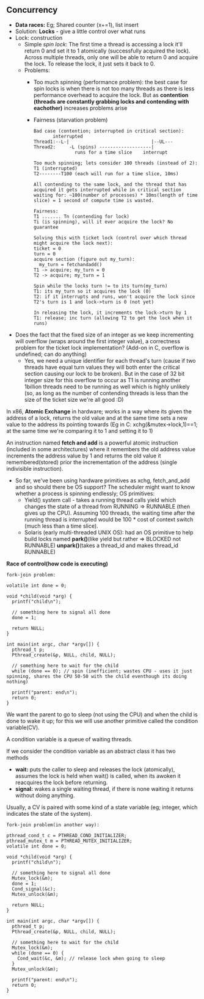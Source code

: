 ## Concurrency
- **Data races:** Eg; Shared counter (x+=1), list insert
- Solution: **Locks** - give a little control over what runs
- Lock: construction
  - Simple *spin lock*: The first time a thread is accessing a lock it'll return 0 and set it to 1 atomically (successfully acquired the lock). Across multiple threads, only one will be able to return 0 and acquire the lock. To release the lock, it just sets it back to 0.
  - Problems:
    - Too much spinning (performance problem): the best case for spin locks is when there is not too many threads as there is less performance overhead to acquire the lock. But as **contention (threads are constantly grabbing locks and contending with eachother)** increases problems arise
    - Fairness (starvation problem)

          Bad case (contention; interrupted in critical section):
                 interrupted
          Thread1:--L-|                              |--UL---
          Thread2:     -L (spins) -------------------|
                         runs for a time slice    interrupt
          
          Too much spinning; lets consider 100 threads (instead of 2):
          T1 (interrupted)
          T2--------T100 (each will run for a time slice, 10ms)
          
          All contending to the same lock, and the thread that has acquired it gets interrupted while in critical section waiting for: ~100(number of processes) * 10ms(length of time slice) = 1 second of compute time is wasted.
          
          Fairness:
          T1 ....... Tn (contending for lock)
          Ti (is spinning), will it ever acquire the lock? No guarantee
          
          Solving this with ticket lock (control over which thread might acquire the lock next):
          ticket = 0
          turn = 0
          acquire section (figure out my_turn):
            my_turn = fetchandadd()
          T1 -> acquire; my_turn = 0
          T2 -> acquire; my_turn = 1
          
          Spin while the locks turn != to its turn(my_turn)
          T1: its my_turn so it acquires the lock (0)
          T2: if it interrupts and runs, won't acquire the lock since T2's turn is 1 and lock->turn is 0 (not yet)
          
          In releasing the lock, it increments the lock->turn by 1
          T1: release; inc turn (allowing T2 to get the lock when it runs)
    
    
- Does the fact that the fixed size of an integer as we keep incrementing will overflow (wraps around the first integer value), a correctness problem for the ticket lock implementation? (Add-on in C, overflow is undefined; can do anything)
  - Yes, we need a unique identifier for each thread's turn (cause if two threads have equal turn values they will both enter the critical section causing our lock to be broken). But in the case of 32 bit integer size for this overflow to occur as T1 is running another 1billion threads need to be running as well which is highly unlikely (so, as long as the number of contending threads is less than the size of the ticket size we're all good :D)
          
          
In x86, **Atomic Exchange** in hardware; works in a way where its given the address of a lock, returns the old value and at the same time sets a new value to the address its pointing towards (Eg in C: xchg(&mutex->lock,1)==1; at the same time we're comparing it to 1 and setting it to 1)

An instruction named **fetch and add** is a powerful atomic instruction (included in some architectures) where it remembers the old address value increments the address value by 1 and returns the old value it remembered(stored) prior the incrementation of the address (single indivisible instruction).

- So far, we've been using hardware primitives as xchg, fetch_and_add and so should there be OS support? The scheduler might want to know whether a process is spinning endlessly; OS primitives:
  - Yield() system call - takes a running thread calls yield which changes the state of a thread from RUNNING => RUNNABLE (then gives up the CPU). Assuming 100 threads, the waiting time after the running thread is interrupted would be 100 * cost of context switch (much less than a time slice). 
  - Solaris (early multi-threaded UNIX OS): had an OS primitive to help build locks named **park()**(like yield but rather => BLOCKED not RUNNABLE) **unpark()**(takes a thread_id and makes thread_id RUNNABLE) 


**Race of control(how code is executing)**

    fork-join problem:
    
    volatile int done = 0;
    
    void *child(void *arg) {
      printf("child\n");
      
      // something here to signal all done
      done = 1;
      
      return NULL;
    }
    
    int main(int argc, char *argv[]) {
      pthread_t p;
      Pthread_create(&p, NULL, child, NULL);
      
      // something here to wait for the child
      while (done == 0); // spin (inefficient; wastes CPU - uses it just spinning, shares the CPU 50-50 with the child eventhough its doing nothing)
      
      printf("parent: end\n");
      return 0;
    }
    
We want the parent to go to sleep (not using the CPU) and when the child is done to wake it up; for this we will use another primitive called the condition variable(CV).
    
A condition variable is a queue of waiting threads.
   
If we consider the condition variable as an abstract class it has two methods
- **wait:** puts the caller to sleep and releases the lock (atomically), assumes the lock is held when wait() is called, when its awoken it reacquires the lock before returning.
- **signal:** wakes a single waiting thread, if there is none waiting it returns without doing anything.
  
Usually, a CV is paired with some kind of a state variable (eg; integer, which indicates the state of the system).


    fork-join problem(in another way):
    
    pthread_cond_t c = PTHREAD_COND_INITIALIZER;
    pthread_mutex_t m = PTHREAD_MUTEX_INITIALIZER;
    volatile int done = 0;
    
    void *child(void *arg) {
      printf("child\n");
      
      // something here to signal all done
      Mutex_lock(&m);
      done = 1;
      Cond_signal(&c);
      Mutex_unlock(&m);
      
      return NULL;
    }
    
    int main(int argc, char *argv[]) {
      pthread_t p;
      Pthread_create(&p, NULL, child, NULL);
      
      // something here to wait for the child
      Mutex_lock(&m);
      while (done == 0) {
        Cond_wait(&c, &m); // release lock when going to sleep
      }
      Mutex_unlock(&m);
      
      printf("parent: end\n");
      return 0;
    }






